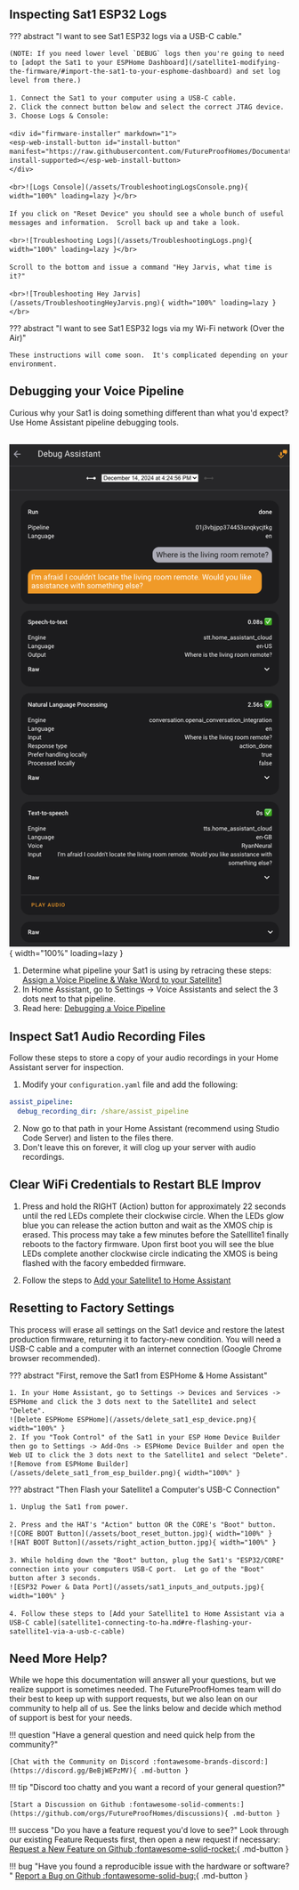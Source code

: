 ## Inspecting Sat1 ESP32 Logs

??? abstract "I want to see Sat1 ESP32 logs via a USB-C cable."

    (NOTE: If you need lower level `DEBUG` logs then you're going to need to [adopt the Sat1 to your ESPHome Dashboard](/satellite1-modifying-the-firmware/#import-the-sat1-to-your-esphome-dashboard) and set log level from there.)

    1. Connect the Sat1 to your computer using a USB-C cable. 
    2. Click the connect button below and select the correct JTAG device.
    3. Choose Logs & Console:

    <div id="firmware-installer" markdown="1">
    <esp-web-install-button id="install-button" manifest="https://raw.githubusercontent.com/FutureProofHomes/Documentation/refs/heads/main/manifest.json" install-supported></esp-web-install-button>
    </div>

    <br>![Logs Console](/assets/TroubleshootingLogsConsole.png){ width="100%" loading=lazy }</br>

    If you click on "Reset Device" you should see a whole bunch of useful messages and information.  Scroll back up and take a look.  

    <br>![Troubleshooting Logs](/assets/TroubleshootingLogs.png){ width="100%" loading=lazy }</br>

    Scroll to the bottom and issue a command "Hey Jarvis, what time is it?"

    <br>![Troubleshooting Hey Jarvis](/assets/TroubleshootingHeyJarvis.png){ width="100%" loading=lazy }</br>

??? abstract "I want to see Sat1 ESP32 logs via my Wi-Fi network (Over the Air)"

    These instructions will come soon.  It's complicated depending on your environment.  

## Debugging your Voice Pipeline

Curious why your Sat1 is doing something different than what you'd expect?  Use Home Assistant pipeline debugging tools.

<br>![Debugging a Voice Pipeline](/assets/debug_assist.png){ width="100%" loading=lazy }</br>

1. Determine what pipeline your Sat1 is using by retracing these steps: [Assign a Voice Pipeline & Wake Word to your Satellite1](/satellite1-set-up-voice-control/#assign-a-voice-pipeline)
3. In Home Assistant, go to Settings -> Voice Assistants and select the 3 dots next to that pipeline.
4. Read here: [Debugging a Voice Pipeline](https://www.home-assistant.io/voice_control/troubleshooting/)


## Inspect Sat1 Audio Recording Files

Follow these steps to store a copy of your audio recordings in your Home Assistant server for inspection.

1. Modify your `configuration.yaml` file and add the following:

```yaml
assist_pipeline:
  debug_recording_dir: /share/assist_pipeline
```

2. Now go to that path in your Home Assistant (recommend using Studio Code Server) and listen to the files there.
3. Don't leave this on forever, it will clog up your server with audio recordings.


## Clear WiFi Credentials to Restart BLE Improv

1. Press and hold the RIGHT (Action) button for approximately 22 seconds until the red LEDs complete their clockwise circle.  When the LEDs glow blue you can release the action button and wait as the XMOS chip is erased.  This process may take a few minutes before the Satelllite1 finally reboots to the factory firmware.  Upon first boot you will see the blue LEDs complete another clockwise circle indicating the XMOS is being flashed with the facory embedded firmware.

2. Follow the steps to [Add your Satellite1 to Home Assistant](satellite1-connecting-to-ha.md)


## Resetting to Factory Settings
This process will erase all settings on the Sat1 device and restore the latest production firmware, returning it to factory-new condition. You will need a USB-C cable and a computer with an internet connection (Google Chrome browser recommended).

??? abstract "First, remove the Sat1 from ESPHome & Home Assistant"

    1. In your Home Assistant, go to Settings -> Devices and Services -> ESPHome and click the 3 dots next to the Satellite1 and select "Delete".
    ![Delete ESPHome ESPHome](/assets/delete_sat1_esp_device.png){ width="100%" }
    2. If you "Took Control" of the Sat1 in your ESP Home Device Builder then go to Settings -> Add-Ons -> ESPHome Device Builder and open the Web UI to click the 3 dots next to the Satellite1 and select "Delete".
    ![Remove from ESPHome Builder](/assets/delete_sat1_from_esp_builder.png){ width="100%" }


??? abstract "Then Flash your Satellite1 a Computer's USB-C Connection"

    1. Unplug the Sat1 from power.

    2. Press and the HAT's "Action" button OR the CORE's "Boot" button.
    ![CORE BOOT Button](/assets/boot_reset_button.jpg){ width="100%" }
    ![HAT BOOT Button](/assets/right_action_button.jpg){ width="100%" }

    3. While holding down the "Boot" button, plug the Sat1's "ESP32/CORE" connection into your computers USB-C port.  Let go of the "Boot" button after 3 seconds.
    ![ESP32 Power & Data Port](/assets/sat1_inputs_and_outputs.jpg){ width="100%" }

    4. Follow these steps to [Add your Satellite1 to Home Assistant via a USB-C cable](satellite1-connecting-to-ha.md#re-flashing-your-satellite1-via-a-usb-c-cable)

## Need More Help?

While we hope this documentation will answer all your questions, but we realize support is sometimes needed.  The FutureProofHomes team will do their best to keep up with support requests, but we also lean on our community to help all of us.  See the links below and decide which method of support is best for your needs.

!!! question "Have a general question and need quick help from the community?"

    [Chat with the Community on Discord :fontawesome-brands-discord:](https://discord.gg/BeBjWEPzMV){ .md-button }

!!! tip "Discord too chatty and you want a record of your general question?"

    [Start a Discussion on Github :fontawesome-solid-comments:](https://github.com/orgs/FutureProofHomes/discussions){ .md-button }

!!! success "Do you have a feature request you'd love to see?"
    Look through our existing Feature Requests first, then open a new request if necessary: <br>
    [Request a New Feature on Github :fontawesome-solid-rocket:](https://github.com/FutureProofHomes/Satellite1-ESPHome/issues/new?template=feature-request--.md){ .md-button }

!!! bug "Have you found a reproducible issue with the hardware or software? "
    [Report a Bug on Github :fontawesome-solid-bug:](https://github.com/FutureProofHomes/Satellite1-ESPHome/issues/new?template=bug-report--.md){ .md-button }